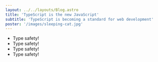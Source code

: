 ```yaml
---
layout: ../../layouts/Blog.astro
title: 'TypeScript is the new JavaScript'
subtitle: 'TypeScript is becoming a standard for web development'
poster: '/images/sleeping-cat.jpg'
---
```


- Type safety!
- Type safety!
- Type safety!
- Type safety!
